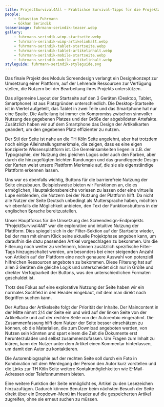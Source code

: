 ```yaml
---
title: ProjectSurvival4All – Praktishce Survival-Tipps für die Projektarbeit im Studium und darüber hinaus
people:
    - Sebastian Fuhrmann
    - Gökhan Serindik
teaserimage: fuhrmann-serindik-teaser.webp
gallery:
    - fuhrmann-serindik-wimp-startseite.webp
    - fuhrmann-serindik-wimp-artikelinhalt.webp
    - fuhrmann-serindik-tablet-startseite.webp
    - fuhrmann-serindik-tablet-artikelinhalt.webp
    - fuhrmann-serindik-mobile-startseite.webp
    - fuhrmann-serindik-mobile-artikelinhalt.webp
styleguide: fuhrmann-serindik-styleguide.svg
---
```


Das finale Projekt des Moduls Screendesign verlangt ein Designkonzept zur Umsetzung einer Plattform, auf der Lehrende Ressourcen zur Verfügung stellen, die Nutzern bei der Bearbeitung ihres Projekts unterstützen.

Das allgemeine Layout der Startseite auf den 3 Geräten (Desktop, Tablet, Smartphone) ist aus Platzgründen unterschiedlich. Die Desktop-Startseite ist in Viertel aufgeteilt, das Tablet in zwei Teile und das Smartphone hat nur eine Spalte. Die Aufteilung ist immer ein Kompromiss zwischen sinnvoller Nutzung des gegebenen Platzes und der Größe der abgebildeten Artefakte. Zusätzlich haben wir auf dem Smartphone das Design der Artikelkarten geändert, um den gegebenen Platz effizienter zu nutzen.

Der Stil der Seite ist nahe an die TH Köln Seite angelehnt, aber hat trotzdem noch einige Alleinstellungsmerkmale, die zeigen, dass es eine eigen konzipierte Wissensplattform ist. Die Gemeinsamkeiten liegen in z.B. der Typographie, der Nutzung des gleichen Logos oder auch den Farben, aber durch die hinzugefügten leichten Rundungen und das grundlegende Design der Karten weist unsere Plattform Merkmale auf, die sie als eigenständige Plattform erkennen lassen.

Uns war es ebenfalls wichtig, Buttons für die barrierefreie Nutzung der Seite einzubauen. Beispielsweise bieten wir Funktionen an, die es ermöglichen, Hauptaktionsbereiche vorlesen zu lassen oder eine virtuelle Lupe einblenden, die Nutzern bei der Nutzung der Plattform hilft. Da nicht alle Nutzer der Seite Deutsch unbedingt als Muttersprache haben, möchten wir ebenfalls die Möglichkeit anbieten, den Text der Funktionsbuttons in der englischen Sprache bereitzustellen.

Unser Hauptfokus für die Umsetzung des Screendesign-Endprojekts "ProjektSurvival4All" war die explorative und intuitive Nutzung der Plattform. Dies spiegelt sich in der Filter-Sektion auf der Startseite wieder, bei der man mit einem Klick seine aktuelle Projektphase angeben kann, um daraufhin die dazu passenden Artikel vorgeschlagen zu bekommen. Um die Filterung noch weiter zu verfeinern, können zusätzlich spezifische Filter-Tags hinzugeschaltet werden, um besonders bei einer steigenden Anzahl von Artikeln auf der Plattform eine noch genauere Auswahl von potenziell hilfreichen Ressourcen angeboten zu bekommen. Diese Filterung hat auf allen 3 Geräten die gleiche Logik und unterscheidet sich nur in Größe und direkter Verfügbarkeit der Buttons, was den unterschiedlichen Formaten geschuldet ist.

Trotz des Fokus auf eine explorative Nutzung der Seite haben wir ein normales Suchfeld in den Header eingebaut, mit dem man direkt nach Begriffen suchen kann.

Der Aufbau der Artikelseite folgt der Priorität der Inhalte. Der Maincontent in der Mitte nimmt 2/4 der Seite ein und wird auf der linken Seite von der Artikelkarte und auf der rechten Seite von der Autorenbio eingerahmt. Die Zusammenfassung hilft dem Nutzer der Seite besser einschätzen zu können, ob die Materialien, die zum Download angeboten werden, von Nutzen sein könnten und spart einem die Zeit die Dokumente erst herunterzuladen und selbst zusammenzufassen. Um Fragen zum Inhalt zu klären, kann der Nutzer unter dem Artikel einen Kommentar hinterlassen, um damit den Autor zu kontaktieren.

Die Autorenbiographie auf der rechten Seite soll durch ein Foto in Kombination mit dem Werdegang der Person den Autor kurz vorstellen und die Links zur TH Köln Seite weitere Kontaktmöglichkeiten wie E-Mail-Adressen oder Telefonnummern bieten.

Eine weitere Funktion der Seite ermöglicht es, Artikel zu den Lesezeichen hinzuzufügen. Dadurch können Benutzer beim nächsten Besuch der Seite direkt über ein Dropdown-Menü im Header auf die gespeicherten Artikel zugreifen, ohne sie erneut suchen zu müssen.
